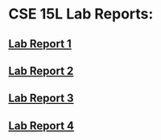 # **CSE 15L Lab Reports:**

## [Lab Report 1](https://breponte.github.io/cse15l-lab-reports/lab-report-1-week-2.html)

## [Lab Report 2](https://breponte.github.io/cse15l-lab-reports/notavailable.html)

## [Lab Report 3](https://breponte.github.io/cse15l-lab-reports/notavailable.html)

## [Lab Report 4](https://breponte.github.io/cse15l-lab-reports/notavailable.html)

